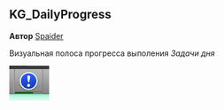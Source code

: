 ## KG_DailyProgress

**Автор** [Spaider](http://klavogonki.ru/u/#/44096/)

Визуальная полоса прогресса выполения _Задачи дня_

![Полоса прогресса выполения Задачи Дня](img/KG_DailyProgress.png "Полоса прогресса выполения Задачи Дня")
